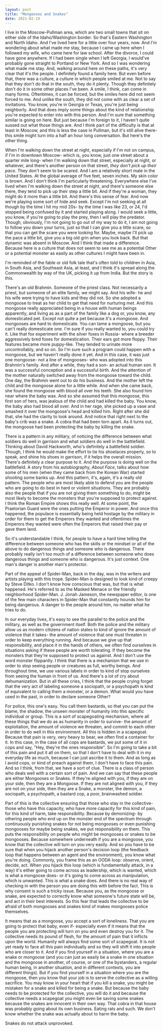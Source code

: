 ```yaml
---
layout: post
title: "Mongooses and Snakes"
date: 2021-02-19
---
```


I live in the Moscow-Pullman area, which are two small towns that sit on either side of the Idaho/Washington border. So that's Eastern Washington and North Idaho. And I've lived here for a little over four years, now. And I'm wondering about what made me stay, because I came up here when I followed my wife, who came here for law school. After the divorce, I could have gone anywhere. If I had been single when I left Georgia, I would've probably gone straight to Portland or New York.
And so I was wondering what made me stay. And, walking around here on these paths, it's very clear that it's the people. I definitely found a family here. But even before that, there was a culture, a culture in which people smiled at me. Not to say that they don't do that in the south, they do it plenty. Though they definitely don't do it in some other places I've been. A smile, I think, can come in many forms. Oftentimes, it can be forced, but the smiles here did not seem forced to me. And unlike the south, they did not come with as clear a set of invitations. You know, you're in Georgia or Texas, you're just being neighborly. And that does imply some things about the kind of relationship you're expected to enter into with this person. And I'm sure that something similar is going on here. But just because I'm foreign to it, I haven't quite sussed out what those things are. And I think part of the difficulty is that at least in Moscow, and this is less the case in Pullman, but it's still alive there- this smile might turn into a half an hour long conversation. But here's the other thing.  

When I'm walking down the street at night, especially if I'm not on campus, if I'm in downtown Moscow- which is, you know, just one street about a quarter mile long- when I'm walking down that street, especially at night, or whatever, and there's another person on that street, _they don't pick up their pace_. They don't seem to be scared. And I am a relatively short male in the United States. At the global average of five feet, seven inches. My skin color is brown. And I don't think I'm particularly threatening. Everywhere else I've lived when I'm walking down the street at night, and there's someone else there, they tend to pick up their step a little bit. And if they're a woman, they might do it more than a little bit. And there's this sense of fear. And now we're playing some sort of hide and seek. Except I'm not seeking at all though by the time I hit my mid 20s- by the time I was like 23, or 24, I'd stopped being confused by it and started playing along. I would seek a little, you know, if you're going to play the prey, then I will play the predator. Though, obviously, I'm not going to go out of my way to do it, I am not going to follow you down your turns, just so that I can give you a little scare, so that you can get the scare you were looking for. Maybe, maybe I'll pick up the pace a little bit, give you a big old grin when you look back. But that dynamic was absent in Moscow. And I think that made a difference. Because here is a culture that does not seem to see me as a potential Other or a potential monster as easily as other cultures I might have been in.  

I'm reminded of the fable or old folk tale that's often told to children in Asia, in South Asia, and Southeast Asia, at least, and I think it's spread along the Commonwealth by way of the UK, picking it up from India. But the story is this.  

There's an old Brahmin. Someone of the priest class. Not necessarily a priest, but someone of an elite family, we might say. And his wife- he and his wife were trying to have kids and they did not. So she adopted a mongoose to treat as her child to get that need for nurturing met. And this mongoose really appreciated being in a house with human beings apparently, and living as as a part of the family like a dog or, you know, any domesticated pet. Except not quite a pet because it's a mongoose. And mongooses are hard to domesticate. You can tame a mongoose, but you can't really domesticate one. I'm sure if you really wanted to, you could try it. Like that fox experiment with the silver foxes in Russia- where a breeder aggressively bred foxes for domestication. Their ears got more floppy. Their features became more puppy-like. They tended to urinate more uncontrollably, and so on. So I'm sure such a program could happen with a mongoose, but we haven't really done it yet. And in this case, it was just one mongoose- not a line of mongooses- who was adopted into this Brahmin's family. And after a while, they had a son- an actual human son. It was a successful conception and a successful birth. And the attention of the mother naturally switched away from the mongoose toward the child. One day, the Brahmin went out to do his business. And the mother left the child and the mongoose alone for a little while. And when she came back, she found the mongoose with blood all over his teeth. She also found him near where the baby was. And so she assumed that this mongoose, this first son of hers, was jealous of the child and had killed the baby. You know, the baby also had blood all over. And in her rage, she picked up a vase and smashed it over the mongoose's head and killed him. Right after she did that, she had the clarity to look around. And notice that right next to the baby's crib was a snake. A cobra that had been torn apart. As it turns out, the mongoose had been protecting the baby by killing the snake.  

There is a pattern in any military, of noticing the difference between what soldiers do well in garrison and what soldiers do well in the battlefield. Thinking about David Hackworth, who's definitely a battlefield soldier. Though, I think he would make the effort to tie his shoelaces properly, so to speak, and shine his shoes in garrison, if it helps the overall mission. There's definitely a clear purpose to it. And the purpose is doing well on the battlefield. A story from his autobiography, _About Face_, talks about how some of his men (when they came back from the Korean War) started shooting some banks up. And this pattern, it's, again, it's a really old pattern. The people who are most likely able to defend you are the people who are going to do best in hard or violent situations. They are probably also the people that if you are not giving them something to do, might be most likely to become the monsters that you're supposed to protect against. I think the Roman Empire shows this really well. At some point, the Praetorian Guard were the ones putting the Emperor in power. And once this happened, the populace is essentially being held hostage by the military in order for them to get the Emperors they wanted and oftentimes the Emperors they wanted were often the Emperors that raised their pay or gave them land.  

So it's understandable I think, for people to have a hard time telling the difference between someone who has the skills or the mindset or all of the above to do dangerous things and someone who is dangerous. There probably really isn't too much of a difference between someone who does dangerous things and someone who is dangerous. It's just context. One man's danger is another man's protector.  

Part of the appeal of Spider-Man, back in the day, was in the writers and artists playing with this trope. Spider-Man is designed to look kind of creepy by Steve Ditko. I don't know how conscious that was, but that is what happened. He's referred to as the Masked Menace or the friendly neighborhood Spider-Man. J. Jonah Jameson, the newspaper editor, is one of the few main characters in Spider-Man that constantly hounds him for being dangerous. A danger to the people around him, no matter what he tries to do.  

In our everyday lives, it's easy to see the parallel to the police and the military, as well as the government itself. Both the police and the military allow us as modern citizens of nation states to kind of ignore the amount of violence that it takes- the amount of violence that one must threaten in order to keep everything running. And because we give up that responsibility, and place it in the hands of others, we often find ourselves in situations asking if these people are worth tolerating. If they become the monsters that they're supposed to protect us against. And I don't use the word monster flippantly. I think that there is a mechanism that we use in order to stop seeing people or creatures as full, worthy beings. And throughout time, we use various labels in order to kind of stop ourselves from seeing the human in front of us. And there's a lot of cry about dehumanization. But in all these cries, I think that the people crying forget that the very act of labeling someone a sociopath, or a psychopath is kind of equivalent to calling them a monster, or a demon. What would you have used in the past, in order to declare someone Other?  

For police, this one's easy. You call them bastards, so that you can put the blame, the shadow, the unseen monster of humanity into this specific individual or group. This is a sort of scapegoating mechanism, where all these things that we do as as humanity in order to survive- the amount of exploitation, the amount of violence we threaten, and commit to each other in order to do well in this environment. All this is hidden in a scapegoat. Because that pain is very, very heavy to bear, we often find a container for it. In this case, in the case of all cops are bastards, we put some of it in cops and say, "Hey, they're the ones responsible". So I'm going to take a bit of this pain and put it all on them, so that I don't have to deal with it in my everyday life as much, because I can just ascribe it to them. And as long as I avoid cops, or kind of preach against them, I don't have to face this pain. And so I think, from that, we have a sort of clue. There is a class of person who deals well with a certain sort of pain. And we can say that these people are either Mongooses or Snakes. If they're aligned with you, if they are on your side, then they are a Mongoose. If they are not aligned with you, if they are not on your side, then they are a Snake, a monster, the demon, a sociopath, a psychopath, a bastard cop, a poor, brainwashed soldier.  

Part of this is the collective ensuring that those who stay in the collective- those who have this capacity, who have more capacity for this kind of pain, for this kind of harm, take responsibility. Because by demonizing- by othering people who end up on the monster end of the spectrum through continuously punishing snakes for not being mongooses or even punishing mongooses for maybe being snakes, we put responsibility on them. This puts the responsibility on people who might be mongooses or snakes to be mongooses. Because somewhere underneath if you are a mongoose, you know that the collective will turn on you very easily. And so you have to be sure that when you hijack another person's decision loop (the feedback loop that happens between an agent and the environment), you know what you're doing. Commonly, you frame this as an OODA loop: observe, orient, decide, act. When you hijack this loop (which is fundamentally attack, in a way) it's either going to come across as leadership, which is wanted, which is what a mongoose does- or it's going to come across as manipulation, which is unwanted. This is what a snake does. And there is no real way of checking in with the person you are doing this with before the fact. This is why consent is such a tricky issue. Because you, as the mongoose or snake, are expected to correctly know what someone's future state will be, and act in their best interests. So this fear that leads the collective to be afraid of both mongooses and snakes kind of makes mongooses police themselves.  

It means that as a mongoose, you accept a sort of loneliness. That you are going to protect that baby, even if- especially even if it means that the people you are protecting will turn on you and even destroy you for it. The collective needs its pound of flesh, for the amount of pain that it inflicts upon the world. Humanity will always find some sort of scapegoat. It is not yet ready to face all this pain individually and so they will shift it into people who are closer to it. And if you find yourself in a situation, where you are a snake or mongoose (and you can just as easily be a snake in one situation and the mongoose in another, of course, or one of the bystanders, a regular human being, in another situation, and in different contexts, you are different things). But if you find yourself in a situation where you are the mongoose, then you know that your job is to serve the collective as a willing sacrifice. You may know in your heart that if you kill a snake, you might be mistaken for a snake and killed for being a snake. But because the baby needs to be protected for the collective, you will do it and because the collective needs a scapegoat you might even be saving some snakes because the snakes are innocent in their own way. That cobra in that house was probably going about its own business. Eating rats and such. We don't know whether the snake was actually about to harm the baby.  

  Snakes do not attack unprovoked.

